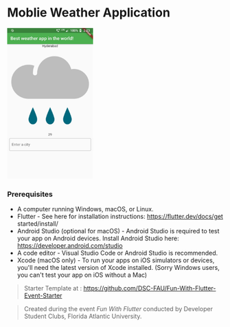 # Moblie Weather Application #

<img src="images/weatherapp.jpeg" width="200" height="350" />


### Prerequisites ###

- A computer running Windows, macOS, or Linux.
- Flutter - See here for installation instructions: https://flutter.dev/docs/get started/install/
- Android Studio (optional for macOS) - Android Studio is required to test your app on Android devices. Install Android Studio here: https://developer.android.com/studio
- A code editor - Visual Studio Code or Android Studio is recommended.
- Xcode (macOS only) - To run your apps on iOS simulators or devices, you'll need the latest version of Xcode installed. (Sorry Windows users, you can't test your app on iOS without a Mac)




>Starter Template at : https://github.com/DSC-FAU/Fun-With-Flutter-Event-Starter

>Created during the event <i>Fun With Flutter</i> conducted by Developer Student Clubs, Florida Atlantic University.
